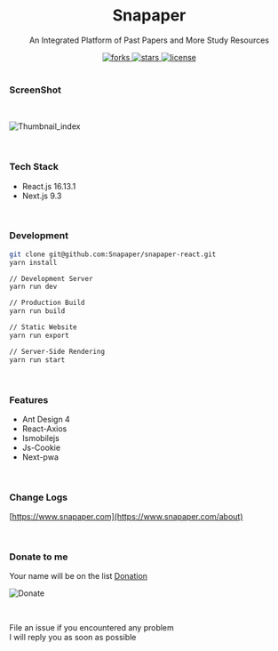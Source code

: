 <div align="center">
  <h1>Snapaper</h1>
  <p>An Integrated Platform of Past Papers and More Study Resources</p>
  <a href="https://github.com/Snapaper/snapaper-react">
    <img src="https://img.shields.io/github/forks/Snapaper/snapaper-react.svg" alt="forks">
  </a>

  <a href="https://github.com/Snapaper/snapaper-react">
    <img src="https://img.shields.io/github/stars/Snapaper/snapaper-react.svg" alt="stars">
  </a>

  <a href="https://github.com/Snapaper/snapaper-react">
    <img src="https://img.shields.io/github/license/Snapaper/snapaper-react.svg" alt="license">
  </a>
</div>


<br/>

### ScreenShot
<br/>

![Thumbnail_index](https://i.loli.net/2020/05/04/i3dPmcohslFXgI9.png)


<br/>


### Tech Stack
- React.js 16.13.1
- Next.js 9.3


<br/>


### Development
```bash
git clone git@github.com:Snapaper/snapaper-react.git
yarn install
```

```bash
// Development Server
yarn run dev
```

```bash
// Production Build
yarn run build
```

```bash
// Static Website
yarn run export
```

```bash
// Server-Side Rendering
yarn run start
```


<br/>


### Features
+ Ant Design 4
+ React-Axios
+ Ismobilejs
+ Js-Cookie
+ Next-pwa


<br/>


### Change Logs
[https://www.snapaper.com](https://www.snapaper.com/about)


<br/>


### Donate to me
Your name will be on the list [Donation](https://www.ouorz.com/donation)
<br/>

![Donate](https://i.loli.net/2019/02/18/5c6a80afd1e26.png)

<br/>

File an issue if you encountered any problem
<br/>
I will reply you as soon as possible
